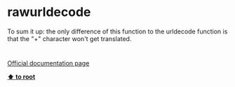 # rawurldecode




<div class="phpcode"><span class="html">
To sum it up: the only difference of this function to the urldecode function is that the &quot;+&quot; character won&apos;t get translated.</span>
</div>
  

#

[Official documentation page](https://www.php.net/manual/en/function.rawurldecode.php)

**[⬆ to root](/)**